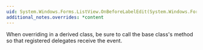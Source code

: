 ```yaml
---
uid: System.Windows.Forms.ListView.OnBeforeLabelEdit(System.Windows.Forms.LabelEditEventArgs)
additional_notes.overrides: *content
---
```


<p>When overriding <xref href="System.Windows.Forms.ListView.OnBeforeLabelEdit(System.Windows.Forms.LabelEditEventArgs)"></xref> in a derived class, be sure to call the base class's <xref href="System.Windows.Forms.ListView.OnBeforeLabelEdit(System.Windows.Forms.LabelEditEventArgs)"></xref> method so that registered delegates receive the event.</p>



